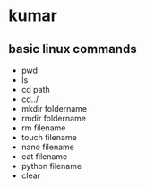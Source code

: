 # kumar
## basic linux commands
 - pwd
  - ls
  - cd path
  - cd../
  - mkdir foldername
  - rmdir foldername
  - rm filename
   - touch filename
  - nano filename
  - cat filename
  - python filename
  - clear
  
